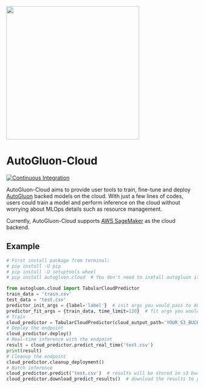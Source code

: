

<div align="left">
  <img src="https://user-images.githubusercontent.com/16392542/77208906-224aa500-6aba-11ea-96bd-e81806074030.png" width="350">
</div>

# AutoGluon-Cloud

[![Continuous Integration](https://github.com/autogluon/autogluon-cloud/actions/workflows/continuous_integration.yml/badge.svg)](https://github.com/autogluon/autogluon-cloud/actions/workflows/continuous_integration.yml)

AutoGluon-Cloud aims to provide user tools to train, fine-tune and deploy [AutoGluon](https://auto.gluon.ai/stable/index.html) backed models on the cloud. With just a few lines of codes, users could train a model and perform inference on the cloud without worrying about MLOps details such as resource management.

Currently, AutoGluon-Cloud supports [AWS SageMaker](https://aws.amazon.com/sagemaker/) as the cloud backend.

## Example
```python
# First install package from terminal:
# pip install -U pip
# pip install -U setuptools wheel
# pip install autogluon.cloud  # You don't need to install autogluon itself locally

from autogluon.cloud import TabularCloudPredictor
train_data = 'train.csv'
test_data = 'test.csv'
predictor_init_args = {label='label'}  # init args you would pass to AG TabularPredictor
predictor_fit_args = {train_data, time_limit=120}  # fit args you would pass to AG TabularPredictor
# Train
cloud_predictor = TabularCloudPredictor(cloud_output_path='YOUR_S3_BUCKET_PATH').fit(predictor_init_args, predictor_fit_args)
# Deploy the endpoint
cloud_predictor.deploy()
# Real-time inference with the endpoint
result = cloud_predictor.predict_real_time('test.csv')
print(result)
# Cleanup the endpoint
cloud_predictor.cleanup_deployment()
# Batch inference
cloud_predictor.predict('test.csv')  # results will be stored in s3 bucket
cloud_predictor.download_predict_results()  # download the results to your local machine
```
